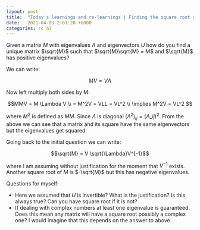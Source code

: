 ```yaml
---
layout: post
title:  "Today's learnings and re-learnings | Finding the square root of a matrix"
date:   2021-04-03 2:01:20 +0000
categories: rc ai
---
```


Given a matrix $M$ with eigenvalues $\Lambda$ and eigenvectors $U$ how do you find a unique matrix $\sqrt{M}$ such that $\sqrt{M}\sqrt{M} = M$ and $\sqrt{M}$ has positive eigenvalues?

We can write:

$$ MV = V \Lambda $$

Now left multiply both sides by M:

$$MMV = M \Lambda V \\
= M^2V = VLL = VL^2 \\
\implies M^2V = VL^2 $$

where $M^2$ is defined as $MM$. Since $\Lambda$ is diagonal $(\Lambda^2)_{ij} = (\Lambda\_{ij})^2$. From the above we can see that a matrix and its square have the same eigenvectors but the eigenvalues get squared. 

Going back to the initial question we can write:

$$\sqrt{M} = V \sqrt{\Lambda}V^{-1}$$

where I am assuming without justification for the moment that $V^{-1}$ exists. Another square root of $M$ is $-\sqrt{M}$ but this has negative eigenvalues.

Questions for myself:
- Here we assumed that $U$ is invertible? What is the justification? Is this always true? Can you have square root if it is not?
- If dealing with complex numbers at least one eigenvalue is guaranteed. Does this mean any matrix will have a square root possibly a complex one? I would imagine that this depends on the answer to above.